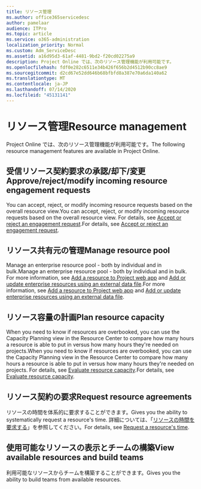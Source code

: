 ```yaml
---
title: リソース管理
ms.author: office365servicedesc
author: pamelaar
audience: ITPro
ms.topic: article
ms.service: o365-administration
localization_priority: Normal
ms.custom: Adm_ServiceDesc
ms.assetid: a16d95d3-61af-4481-9bd2-f20cd02275a9
description: Project Online では、次のリソース管理機能が利用可能です。
ms.openlocfilehash: fdf0e282c6511e34b426f656b2d4512b90cc8ae9
ms.sourcegitcommit: d2cd67e52dd646b68bfbfd8a387e70a6da140a62
ms.translationtype: MT
ms.contentlocale: ja-JP
ms.lasthandoff: 07/14/2020
ms.locfileid: "45131141"
---
```

# <a name="resource-management"></a><span data-ttu-id="68de8-103">リソース管理</span><span class="sxs-lookup"><span data-stu-id="68de8-103">Resource management</span></span>

<span data-ttu-id="68de8-104">Project Online では、次のリソース管理機能が利用可能です。</span><span class="sxs-lookup"><span data-stu-id="68de8-104">The following resource management features are available in Project Online.</span></span>
  
## <a name="approverejectmodify-incoming-resource-engagement-requests"></a><span data-ttu-id="68de8-105">受信リソース契約要求の承認/却下/変更</span><span class="sxs-lookup"><span data-stu-id="68de8-105">Approve/reject/modify incoming resource engagement requests</span></span>

<span data-ttu-id="68de8-106">You can accept, reject, or modify incoming resource requests based on the overall resource view.</span><span class="sxs-lookup"><span data-stu-id="68de8-106">You can accept, reject, or modify incoming resource requests based on the overall resource view.</span></span> <span data-ttu-id="68de8-107">For details, see [Accept or reject an engagement request](https://go.microsoft.com/fwlink/?LinkID=823659&amp;clcid=0x409).</span><span class="sxs-lookup"><span data-stu-id="68de8-107">For details, see [Accept or reject an engagement request](https://go.microsoft.com/fwlink/?LinkID=823659&amp;clcid=0x409).</span></span>
  
## <a name="manage-resource-pool"></a><span data-ttu-id="68de8-108">リソース共有元の管理</span><span class="sxs-lookup"><span data-stu-id="68de8-108">Manage resource pool</span></span>

<span data-ttu-id="68de8-109">Manage an enterprise resource pool - both by individual and in bulk.</span><span class="sxs-lookup"><span data-stu-id="68de8-109">Manage an enterprise resource pool - both by individual and in bulk.</span></span> <span data-ttu-id="68de8-110">For more information, see [Add a resource to Project web app](https://go.microsoft.com/fwlink/?LinkID=823660&amp;clcid=0x409) and [Add or update enterprise resources using an external data file](https://go.microsoft.com/fwlink/?LinkID=823661&amp;clcid=0x409).</span><span class="sxs-lookup"><span data-stu-id="68de8-110">For more information, see [Add a resource to Project web app](https://go.microsoft.com/fwlink/?LinkID=823660&amp;clcid=0x409) and [Add or update enterprise resources using an external data file](https://go.microsoft.com/fwlink/?LinkID=823661&amp;clcid=0x409).</span></span>
  
## <a name="plan-resource-capacity"></a><span data-ttu-id="68de8-111">リソース容量の計画</span><span class="sxs-lookup"><span data-stu-id="68de8-111">Plan resource capacity</span></span>

<span data-ttu-id="68de8-112">When you need to know if resources are overbooked, you can use the Capacity Planning view in the Resource Center to compare how many hours a resource is able to put in versus how many hours they're needed on projects.</span><span class="sxs-lookup"><span data-stu-id="68de8-112">When you need to know if resources are overbooked, you can use the Capacity Planning view in the Resource Center to compare how many hours a resource is able to put in versus how many hours they're needed on projects.</span></span> <span data-ttu-id="68de8-113">For details, see [Evaluate resource capacity](https://go.microsoft.com/fwlink/?LinkID=823662&amp;clcid=0x409).</span><span class="sxs-lookup"><span data-stu-id="68de8-113">For details, see [Evaluate resource capacity](https://go.microsoft.com/fwlink/?LinkID=823662&amp;clcid=0x409).</span></span>
  
## <a name="request-resource-agreements"></a><span data-ttu-id="68de8-114">リソース契約の要求</span><span class="sxs-lookup"><span data-stu-id="68de8-114">Request resource agreements</span></span>

<span data-ttu-id="68de8-115">リソースの時間を体系的に要求することができます。</span><span class="sxs-lookup"><span data-stu-id="68de8-115">Gives you the ability to systematically request a resource's time.</span></span> <span data-ttu-id="68de8-116">詳細については、「[リソースの時間を要求する](https://go.microsoft.com/fwlink/?LinkID=823663&amp;clcid=0x409)」を参照してください。</span><span class="sxs-lookup"><span data-stu-id="68de8-116">For details, see [Request a resource's time](https://go.microsoft.com/fwlink/?LinkID=823663&amp;clcid=0x409).</span></span>
  
## <a name="view-available-resources-and-build-teams"></a><span data-ttu-id="68de8-117">使用可能なリソースの表示とチームの構築</span><span class="sxs-lookup"><span data-stu-id="68de8-117">View available resources and build teams</span></span>

<span data-ttu-id="68de8-118">利用可能なリソースからチームを構築することができます。</span><span class="sxs-lookup"><span data-stu-id="68de8-118">Gives you the ability to build teams from available resources.</span></span>
  